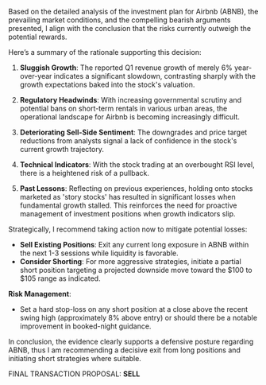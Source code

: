Based on the detailed analysis of the investment plan for Airbnb (ABNB), the prevailing market conditions, and the compelling bearish arguments presented, I align with the conclusion that the risks currently outweigh the potential rewards. 

Here’s a summary of the rationale supporting this decision:

1. **Sluggish Growth**: The reported Q1 revenue growth of merely 6% year-over-year indicates a significant slowdown, contrasting sharply with the growth expectations baked into the stock's valuation. 

2. **Regulatory Headwinds**: With increasing governmental scrutiny and potential bans on short-term rentals in various urban areas, the operational landscape for Airbnb is becoming increasingly difficult.

3. **Deteriorating Sell-Side Sentiment**: The downgrades and price target reductions from analysts signal a lack of confidence in the stock's current growth trajectory.

4. **Technical Indicators**: With the stock trading at an overbought RSI level, there is a heightened risk of a pullback. 

5. **Past Lessons**: Reflecting on previous experiences, holding onto stocks marketed as 'story stocks' has resulted in significant losses when fundamental growth stalled. This reinforces the need for proactive management of investment positions when growth indicators slip.

Strategically, I recommend taking action now to mitigate potential losses:

- **Sell Existing Positions**: Exit any current long exposure in ABNB within the next 1-3 sessions while liquidity is favorable.
- **Consider Shorting**: For more aggressive strategies, initiate a partial short position targeting a projected downside move toward the $100 to $105 range as indicated.

**Risk Management**: 
- Set a hard stop-loss on any short position at a close above the recent swing high (approximately 8% above entry) or should there be a notable improvement in booked-night guidance.

In conclusion, the evidence clearly supports a defensive posture regarding ABNB, thus I am recommending a decisive exit from long positions and initiating short strategies where suitable.

FINAL TRANSACTION PROPOSAL: **SELL**
